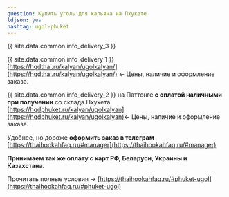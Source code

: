 ```yaml
---
question: Купить уголь для кальяна на Пхукете
ldjson: yes
hashtag: ugol-phuket
---
```


{{ site.data.common.info_delivery_3 }}

{{ site.data.common.info_delivery_1 }} [https://hqdthai.ru/kalyan/ugolkalyan/](https://hqdthai.ru/kalyan/ugolkalyan/) <- Цены, наличие и оформление заказа.

{{ site.data.common.info_delivery_2 }} на Паттонге **с оплатой наличными при получении** со склада Пхукета [https://hqdphuket.ru/kalyan/ugolkalyan](https://hqdphuket.ru/kalyan/ugolkalyan)<- Цены, наличие и оформление заказа.

Удобнее, но дороже **оформить заказ в телеграм** [https://thaihookahfaq.ru/#manager](https://thaihookahfaq.ru/#manager)

**Принимаем так же оплату с карт РФ, Беларуси, Украины и Казахстана.**

Прочитать полные условия -> [https://thaihookahfaq.ru/#phuket-ugol](https://thaihookahfaq.ru/#phuket-ugol)
